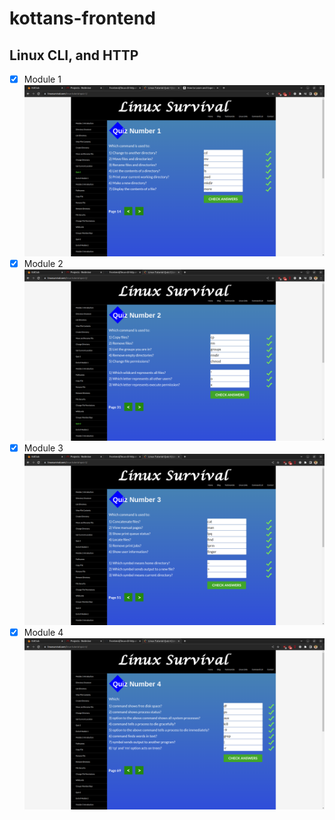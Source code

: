 # kottans-frontend

## Linux CLI, and HTTP

- [x] Module 1
![Module 1 results](assets/Screenshot%20from%202022-08-04%2016-37-47.png)
- [x] Module 2
![Module 2 results](assets/Screenshot%20from%202022-08-04%2017-38-00.png)
- [x] Module 3
![Module 3 results](assets/Screenshot%20from%202022-08-05%2009-37-26.png)
- [x] Module 4
![Module 4 results](assets/Screenshot%20from%202022-08-05%2015-09-32.png)

